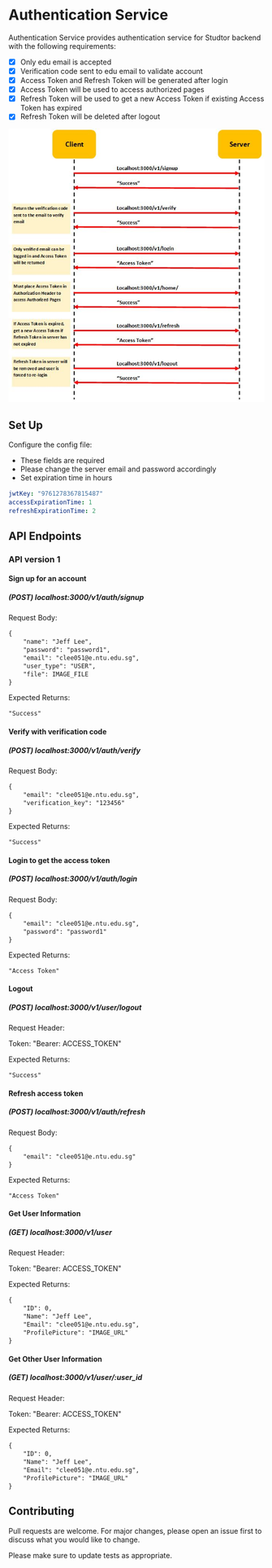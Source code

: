 # Authentication Service

Authentication Service provides authentication service for Studtor backend with the following requirements:
- [x] Only edu email is accepted
- [x] Verification code sent to edu email to validate account
- [x] Access Token and Refresh Token will be generated after login
- [x] Access Token will be used to access authorized pages
- [x] Refresh Token will be used to get a new Access Token if existing Access Token has expired
- [x] Refresh Token will be deleted after logout

![Alt text](https://github.com/leechongyan/Studtor_backend/blob/option_chain/images/workflow.JPG "Authentication Flow")

## Set Up

Configure the config file:
* These fields are required
* Please change the server email and password accordingly
* Set expiration time in hours
```yml
jwtKey: "9761278367815487"
accessExpirationTime: 1
refreshExpirationTime: 2
```

## API Endpoints
### API version 1

#### Sign up for an account

##### (POST) localhost:3000/v1/auth/signup

Request Body:

```
{
    "name": "Jeff Lee",
    "password": "password1",
    "email": "clee051@e.ntu.edu.sg",
    "user_type": "USER",
    "file": IMAGE_FILE
}
```

Expected Returns:

```
"Success"
```

#### Verify with verification code
##### (POST) localhost:3000/v1/auth/verify

Request Body:

```
{
    "email": "clee051@e.ntu.edu.sg",
    "verification_key": "123456"
}
```

Expected Returns:

```
"Success"
```

#### Login to get the access token
##### (POST) localhost:3000/v1/auth/login

Request Body:

```
{
    "email": "clee051@e.ntu.edu.sg",
    "password": "password1"
}
```

Expected Returns:

```
"Access Token"
```

#### Logout 
##### (POST) localhost:3000/v1/user/logout

Request Header:

Token: "Bearer: ACCESS_TOKEN"

Expected Returns:

```
"Success"
```

#### Refresh access token
##### (POST) localhost:3000/v1/auth/refresh

Request Body:

```
{
    "email": "clee051@e.ntu.edu.sg"
}
```

Expected Returns:

```
"Access Token"
```

#### Get User Information
##### (GET) localhost:3000/v1/user

Request Header:

Token: "Bearer: ACCESS_TOKEN"

Expected Returns:

```
{
    "ID": 0,
    "Name": "Jeff Lee",
    "Email": "clee051@e.ntu.edu.sg",
    "ProfilePicture": "IMAGE_URL"
}
```

#### Get Other User Information
##### (GET) localhost:3000/v1/user/:user_id

Request Header:

Token: "Bearer: ACCESS_TOKEN"

Expected Returns:

```
{
    "ID": 0,
    "Name": "Jeff Lee",
    "Email": "clee051@e.ntu.edu.sg",
    "ProfilePicture": "IMAGE_URL"
}
```

## Contributing
Pull requests are welcome. For major changes, please open an issue first to discuss what you would like to change.

Please make sure to update tests as appropriate.